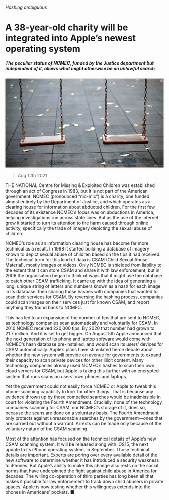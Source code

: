 ###### Hashing ambiguous

# A 38-year-old charity will be integrated into Apple’s newest operating system 

##### The peculiar status of NCMEC, funded by the Justice department but independent of it, allows what might otherwise be an unlawful search 

![image](images/20210814_usp504.jpg) 

> Aug 12th 2021 

THE NATIONAL Centre for Missing &amp; Exploited Children was established through an act of Congress in 1983, but it is not part of the American government. NCMEC (pronounced “nic-mic”) is a charity, one funded almost entirely by the Department of Justice, and which operates as a clearing house for information about abducted children. For the first few decades of its existence NCMEC’s focus was on abductions in America, helping investigations run across state lines. But as the use of the internet grew it started to turn its attention to the harm caused through online activity, specifically the trade of imagery depicting the sexual abuse of children.

NCMEC’s role as an information clearing house has become far more technical as a result. In 1998 it started building a database of imagery known to depict sexual abuse of children based on the tips it had received. The technical term for this kind of data is CSAM (Child Sexual Abuse Material), mostly images or videos. Only NCMEC is shielded from liability to the extent that it can store CSAM and share it with law enforcement, but in 2006 the organisation began to think of ways that it might use the database to catch other CSAM trafficking. It came up with the idea of generating a long, unique string of letters and numbers known as a hash for each image in its database, then sharing those hashes with companies that wanted to scan their services for CSAM. By reversing the hashing process, companies could scan images on their services just for known CSAM, and report anything they found back to NCMEC.


This has led to an expansion of the number of tips that are sent to NCMEC, as technology companies scan automatically and voluntarily for CSAM. In 2010 NCMEC received 220,000 tips. By 2020 that number had grown to 21.7 million. And it is set to get bigger. On August 5th Apple announced that the next generation of its phone and laptop software would come with NCMEC’s hash database pre-installed, and would scan its users’ devices for CSAM automatically. Apple’s plans have stimulated fierce debate about whether the new system will provide an avenue for governments to expand their capacity to scan private devices for other illicit content. Many technology companies already used NCMEC’s hashes to scan their own cloud servers for CSAM, but Apple is taking this further with an encrypted system that runs scans on users’ own phones and laptops.

Yet the government could not easily force NCMEC or Apple to tweak this phone-scanning capability to look for other things. That is because any evidence thrown up by those compelled searches would be inadmissible in court for violating the Fourth Amendment. Crucially, none of the technology companies scanning for CSAM, nor NCMEC’s storage of it, does so, because the scans are done on a voluntary basis. The Fourth Amendment only protects against unreasonable searches by the government—ones that are carried out without a warrant. Arrests can be made only because of the voluntary nature of the CSAM scanning.

Most of the attention has focused on the technical details of Apple’s new CSAM scanning system. It will be released along with iOS15, the next update to its iPhone operating system, in September. Those technical details are important. Experts are poring over every available detail of the new software to determine whether it has introduced a security weakness to iPhones. But Apple’s ability to make this change also rests on the social norms that have underpinned the fight against child abuse in America for decades. The willing co-operation of third parties has long been all that makes it possible for law enforcement to track down child abusers in private spaces. Apple is now testing whether this willingness extends into the phones in Americans’ pockets. ■

